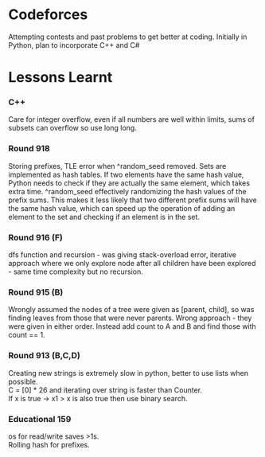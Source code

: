 # Codeforces
Attempting contests and past problems to get better at coding. Initially in Python, plan to incorporate C++ and C#

# Lessons Learnt 

### C++
Care for integer overflow, even if all numbers are well within limits, sums of subsets can overflow so use long long.  

### Round 918
Storing prefixes, TLE error when ^random_seed removed. Sets are implemented as hash tables. If two elements have the same hash value, Python needs to check if they are actually the same element, which takes extra time. ^random_seed effectively randomizing the hash values of the prefix sums. This makes it less likely that two different prefix sums will have the same hash value, which can speed up the operation of adding an element to the set and checking if an element is in the set.

### Round 916 (F)
dfs function and recursion - was giving stack-overload error, iterative approach where we only explore node after all children have been explored - same time complexity but no recursion.  

### Round 915 (B) 
Wrongly assumed the nodes of a tree were given as [parent, child], so was finding leaves from those that were never parents. Wrong approach - they were given in either order. Instead add count to A and B and find those with count == 1.  

### Round 913 (B,C,D)
Creating new strings is extremely slow in python, better to use lists when possible.  
C = [0] * 26 and iterating over string is faster than Counter.  
If x is true -> x1 > x is also true then use binary search.  

### Educational 159 
os for read/write saves >1s.  
Rolling hash for prefixes.  



